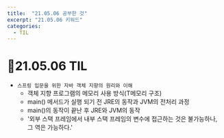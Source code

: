 ```yaml
---
title:  "21.05.06 공부한 것"
excerpt: "21.05.06 키워드"
categories:
  - TIL
---
```



# 📝21.05.06 TIL
+ `스프링 입문을 위한 자바 객체 지향의 원리와 이해`
  + 객체 지향 프로그램의 메모리 사용 방식(T메모리 구조)
  + main() 메서드가 실행 되기 전 JRE의 동작과 JVM의 전처리 과정
  + main()의 동작이 끝난 후 JRE와 JVM의 동작
  + '외부 스택 프레임에서 내부 스택 프레임의 변수에 접근하는 것은 불가능하나, 그 역은 가능하다.'
